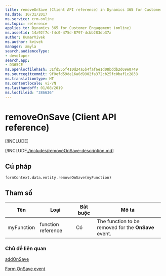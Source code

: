 ```yaml
---
title: removeOnSave (Client API reference) in Dynamics 365 for Customer Engagement| MicrosoftDocs
ms.date: 10/31/2017
ms.service: crm-online
ms.topic: reference
applies_to: Dynamics 365 for Customer Engagement (online)
ms.assetid: 14a92f7c-f4c0-475d-8797-dcbb283db37a
author: KumarVivek
ms.author: kvivek
manager: amyla
search.audienceType:
- developer
search.app:
- D365CE
ms.openlocfilehash: 31fd555f410d24a5b4faf6e1d08bddb2d69e0749
ms.sourcegitcommit: 9f0efd59de16a6d9902fa372cb25fc0baf1c2838
ms.translationtype: HT
ms.contentlocale: vi-VN
ms.lasthandoff: 01/08/2019
ms.locfileid: "386636"
---
```

# <a name="removeonsave-client-api-reference"></a>removeOnSave (Client API reference)

[!INCLUDE[](../../../../includes/cc_applies_to_update_9_0_0.md)]

[!INCLUDE[./includes/removeOnSave-description.md](./includes/removeOnSave-description.md)]

## <a name="syntax"></a>Cú pháp

`formContext.data.entity.removeOnSave(myFunction)`

## <a name="parameter"></a>Tham số

|Tên|Loại|Bắt buộc|Mô tả|
|--|--|--|--|
|myFunction|function reference|Có|The function to be removed for the **OnSave** event.

### <a name="related-topics"></a>Chủ đề liên quan

[addOnSave](addOnSave.md)

[Form OnSave event](../events/form-onsave.md)

